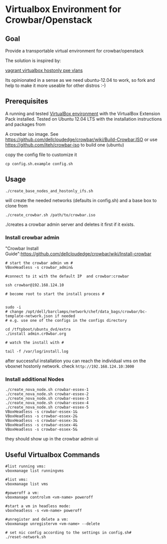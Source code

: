 # Virtualbox Environment for Crowbar/Openstack #

## Goal ##


Provide a transportable virtual environment for crowbar/openstack

The solution is inspired by:

[vagrant virtualbox hostonly pxe vlans](http://jedi.be/blog/2011/11/04/vagrant-virtualbox-hostonly-pxe-vlans/) 

Its opinionated in a sense as we need ubuntu-12.04 to work, so fork and help to make it more useable for other distros :-)

## Prerequisites ##

A running and tested [VirtualBox environment](https://www.virtualbox.org/wiki/Downloads) with the VirtualBox Extension Pack installed. Tested on Ubuntu 12.04 LTS with the installation instructions and packages from [](https://www.virtualbox.org/wiki/Linux_Downloads) 

A crowbar iso image. See https://github.com/dellcloudedge/crowbar/wiki/Build-Crowbar.ISO or use https://github.com/iteh/crowbar-iso to build one (ubuntu) 

copy the config file to customize it 

```
cp config.sh.example config.sh
```

## Usage ##

```
./create_base_nodes_and_hostonly_ifs.sh
```

will create the needed networks (defaults in config.sh) and a base box to clone from

```
./create_crowbar.sh /path/to/crowbar.iso

```              

./creates a crowbar admin server and deletes it first if it exists. 

### Install crowbar admin ###

"Crowbar Install Guide":https://github.com/dellcloudedge/crowbar/wiki/Install-crowbar

```
# start the crowbar admin vm #
VBoxHeadless -s crowbar_admin&

#connect to it with the default IP  and crowbar:crowbar

ssh crowbar@192.168.124.10

# become root to start the install process #


sudo -i
# change /opt/dell/barclamps/network/chef/data_bags/crowbar/bc-template-network.json if needed 
# e.g. use one of the configs in the configs directory

cd /tftpboot/ubuntu_dvd/extra 
./install admin.cr0wbar.org

# watch the install with #

tail -f /var/log/install.log 
```

after successful installation you can reach the individual vms on the vboxnet hostonly network. 
check ```http://192.168.124.10:3000``` 

### Install additional Nodes ###


```
./create_nova_node.sh crowbar-essex-1
./create_nova_node.sh crowbar-essex-2
./create_nova_node.sh crowbar-essex-3
./create_nova_node.sh crowbar-essex-4
./create_nova_node.sh crowbar-essex-5
VBoxHeadless -s crowbar-essex-1&
VBoxHeadless -s crowbar-essex-2&
VBoxHeadless -s crowbar-essex-3&
VBoxHeadless -s crowbar-essex-4&
VBoxHeadless -s crowbar-essex-5&
```

they should show up in the crowbar admin ui

## Useful Virtualbox Commands ##
``` 
#list running vms:
vboxmanage list runningvms

#list vms:
vboxmanage list vms

#poweroff a vm:
vboxmanage controlvm <vm-name> poweroff

#start a vm in headless mode:
vboxheadless -s <vm-name> poweroff

#unregister and delete a vm:
vboxmanage unregistervm <vm-name> --delete  

# set nic config according to the settings in config.sh#
./reset-network.sh
```